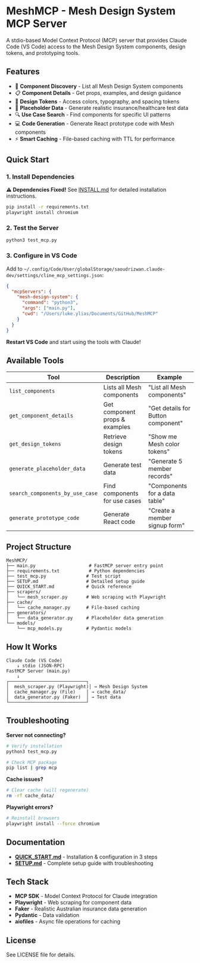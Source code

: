 # MeshMCP - Mesh Design System MCP Server

A stdio-based Model Context Protocol (MCP) server that provides Claude Code (VS Code) access to the Mesh Design System components, design tokens, and prototyping tools.

## Features

- 🎨 **Component Discovery** - List all Mesh Design System components
- 📋 **Component Details** - Get props, examples, and design guidance
- 🎨 **Design Tokens** - Access colors, typography, and spacing tokens
- 🔄 **Placeholder Data** - Generate realistic insurance/healthcare test data
- 🔍 **Use Case Search** - Find components for specific UI patterns
- 💻 **Code Generation** - Generate React prototype code with Mesh components
- ⚡ **Smart Caching** - File-based caching with TTL for performance

## Quick Start

### 1. Install Dependencies

**⚠️ Dependencies Fixed!** See [INSTALL.md](INSTALL.md) for detailed installation instructions.

```bash
pip install -r requirements.txt
playwright install chromium
```

### 2. Test the Server
```bash
python3 test_mcp.py
```

### 3. Configure in VS Code

Add to `~/.config/Code/User/globalStorage/saoudrizwan.claude-dev/settings/cline_mcp_settings.json`:

```json
{
  "mcpServers": {
    "mesh-design-system": {
      "command": "python3",
      "args": ["main.py"],
      "cwd": "/Users/luke.ylias/Documents/GitHub/MeshMCP"
    }
  }
}
```

**Restart VS Code** and start using the tools with Claude!

## Available Tools

| Tool | Description | Example |
|------|-------------|---------|
| `list_components` | Lists all Mesh components | "List all Mesh components" |
| `get_component_details` | Get component props & examples | "Get details for Button component" |
| `get_design_tokens` | Retrieve design tokens | "Show me Mesh color tokens" |
| `generate_placeholder_data` | Generate test data | "Generate 5 member records" |
| `search_components_by_use_case` | Find components for use cases | "Components for a data table" |
| `generate_prototype_code` | Generate React code | "Create a member signup form" |

## Project Structure

```
MeshMCP/
├── main.py                    # FastMCP server entry point
├── requirements.txt           # Python dependencies
├── test_mcp.py               # Test script
├── SETUP.md                  # Detailed setup guide
├── QUICK_START.md            # Quick reference
├── scrapers/
│   └── mesh_scraper.py       # Web scraping with Playwright
├── cache/
│   └── cache_manager.py      # File-based caching
├── generators/
│   └── data_generator.py     # Placeholder data generation
└── models/
    └── mcp_models.py         # Pydantic models
```

## How It Works

```
Claude Code (VS Code)
    ↓ stdio (JSON-RPC)
FastMCP Server (main.py)
    ↓
┌─────────────────────────────┐
│  mesh_scraper.py (Playwright)│ → Mesh Design System
│  cache_manager.py (File)    │ → cache_data/
│  data_generator.py (Faker)  │ → Test data
└─────────────────────────────┘
```

## Troubleshooting

**Server not connecting?**
```bash
# Verify installation
python3 test_mcp.py

# Check MCP package
pip list | grep mcp
```

**Cache issues?**
```bash
# Clear cache (will regenerate)
rm -rf cache_data/
```

**Playwright errors?**
```bash
# Reinstall browsers
playwright install --force chromium
```

## Documentation

- **[QUICK_START.md](QUICK_START.md)** - Installation & configuration in 3 steps
- **[SETUP.md](SETUP.md)** - Complete setup guide with troubleshooting

## Tech Stack

- **MCP SDK** - Model Context Protocol for Claude integration
- **Playwright** - Web scraping for component data
- **Faker** - Realistic Australian insurance data generation
- **Pydantic** - Data validation
- **aiofiles** - Async file operations for caching

## License

See LICENSE file for details.
